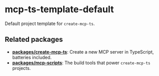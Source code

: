 # mcp-ts-template-default

Default project template for `create-mcp-ts`.

## Related packages

- **[packages/create-mcp-ts](https://github.com/stephencme/create-mcp-ts/tree/main/packages/create-mcp-ts)**: Create a new MCP server in TypeScript, batteries included.
- **[packages/mcp-scripts](https://github.com/stephencme/create-mcp-ts/tree/main/packages/mcp-scripts)**: The build tools that power `create-mcp-ts` projects.
